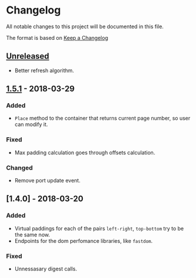 # Changelog
All notable changes to this project will be documented in this file.

The format is based on [Keep a Changelog](http://keepachangelog.com/en/1.0.0/)

## [Unreleased]
- Better refresh algorithm.

## [1.5.1] - 2018-03-29
### Added
- `Place` method to the container that returns current page number, so user can modify it.

### Fixed
- Max padding calculation goes through offsets calculation.

### Changed
- Remove port update event.

## [1.4.0] - 2018-03-20
### Added
- Virtual paddings for each of the pairs `left-right`, `top-bottom` try to be the same now.
- Endpoints for the dom perfomance libraries, like `fastdom`.

### Fixed
- Unnessasary digest calls.

[Unreleased]: https://github.com/klumba12/vscroll/compare/v1.5.1...HEAD
[1.5.1]: https://github.com/qgrid/ng/compare/v1.5.0...v1.5.1
[1.5.0]: https://github.com/qgrid/ng/compare/v1.4.0...v1.5.0